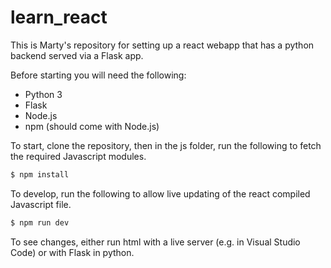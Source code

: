 # learn_react
This is Marty's repository for setting up a react webapp that has a python backend served via a Flask app.

Before starting you will need the following:

* Python 3
* Flask
* Node.js
* npm (should come with Node.js)

To start, clone the repository, then in the js folder, run the following to fetch the required Javascript modules.

```bash
$ npm install
```

To develop, run the following to allow live updating of the react compiled Javascript file.

```bash
$ npm run dev
```

To see changes, either run html with a live server (e.g. in Visual Studio Code) or with Flask in python.